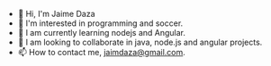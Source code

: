 - 👋 Hi, I'm Jaime Daza
- 👀 I'm interested in programming and soccer.
- 🌱 I am currently learning nodejs and Angular.
- 💞️ I am looking to collaborate in java, node.js and angular projects.
- 📫 How to contact me, jaimdaza@gmail.com.

<!---
jaimdaza/jaimdaza is a ✨ special ✨ repository because its `README.md` (this file) appears on your GitHub profile.
You can click the Preview link to take a look at your changes.
--->
